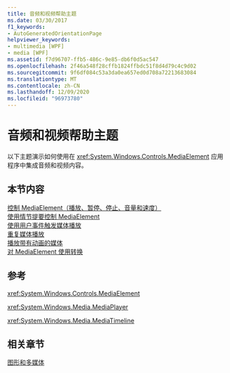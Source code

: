 ```yaml
---
title: 音频和视频帮助主题
ms.date: 03/30/2017
f1_keywords:
- AutoGeneratedOrientationPage
helpviewer_keywords:
- multimedia [WPF]
- media [WPF]
ms.assetid: f7d96707-ffb5-486c-9e85-db6f0d5ac547
ms.openlocfilehash: 2f46a548f28cffb1824ffbdc51f8d4d79c4c9d02
ms.sourcegitcommit: 9f6df084c53a3da0ea657ed0d708a72213683084
ms.translationtype: MT
ms.contentlocale: zh-CN
ms.lasthandoff: 12/09/2020
ms.locfileid: "96973780"
---
```

# <a name="audio-and-video-how-to-topics"></a>音频和视频帮助主题
以下主题演示如何使用在 <xref:System.Windows.Controls.MediaElement> 应用程序中集成音频和视频内容。  
  
## <a name="in-this-section"></a>本节内容  
 [控制 MediaElement（播放、暂停、停止、音量和速度）](how-to-control-a-mediaelement-play-pause-stop-volume-and-speed.md)  
 [使用情节提要控制 MediaElement](how-to-control-a-mediaelement-by-using-a-storyboard.md)  
 [使用用户事件触发媒体播放](how-to-trigger-media-playback-with-a-user-event.md)  
 [重复媒体播放](how-to-repeat-media-playback.md)  
 [播放带有动画的媒体](how-to-play-media-with-animations.md)  
 [对 MediaElement 使用转换](how-to-use-transforms-on-a-mediaelement.md)  
  
## <a name="reference"></a>参考  
 <xref:System.Windows.Controls.MediaElement>  
  
 <xref:System.Windows.Media.MediaPlayer>  
  
 <xref:System.Windows.Media.MediaTimeline>  
  
## <a name="related-sections"></a>相关章节  
 [图形和多媒体](index.md)
